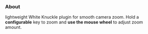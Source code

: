 ### About 
lightweight White Knuckle plugin for smooth camera zoom. 
Hold a **configurable** key to zoom and **use the mouse wheel** to adjust zoom amount.
